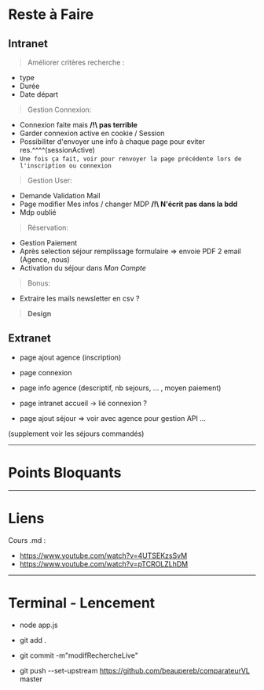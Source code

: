 # Reste à Faire



## Intranet

> Améliorer critères recherche :
 * type
 * Durée
 * Date départ

> Gestion Connexion:
 * Connexion faite mais **/!\ pas terrible**
 * Garder connexion active en cookie / Session
 * Possibiliter d'envoyer une info à chaque page pour eviter res.^^^^(sessionActive)
 * `Une fois ça fait, voir pour renvoyer la page précédente lors de l'inscription ou connexion`

> Gestion User:
 * Demande Validation Mail
 * Page modifier Mes infos / changer MDP     **/!\ N'écrit pas dans la bdd**
 * Mdp oublié

> Réservation:
 * Gestion Paiement
 * Après selection séjour remplissage formulaire => envoie PDF 2 email (Agence, nous)
 * Activation du séjour dans *Mon Compte*

> Bonus:
 * Extraire les mails newsletter en csv ?

> **Design**


## Extranet

- page ajout agence (inscription)

- page connexion

- page info agence (descriptif, nb sejours, ... , moyen paiement)

- page intranet accueil -> lié connexion ?

- page ajout séjour => voir avec agence pour gestion API ...

(supplement voir les séjours commandés)


---

# Points Bloquants



---

# Liens

Cours .md : 
- <https://www.youtube.com/watch?v=4UTSEKzsSvM>
- <https://www.youtube.com/watch?v=pTCROLZLhDM>

---

# Terminal - Lencement
-  node app.js

-  git add .
-  git commit -m"modifRechercheLive"
-  git push --set-upstream https://github.com/beaupereb/comparateurVL master